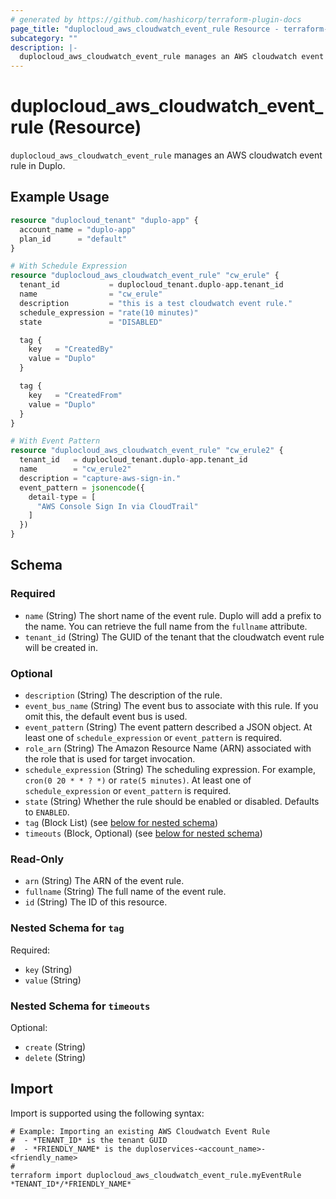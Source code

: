 ```yaml
---
# generated by https://github.com/hashicorp/terraform-plugin-docs
page_title: "duplocloud_aws_cloudwatch_event_rule Resource - terraform-provider-duplocloud"
subcategory: ""
description: |-
  duplocloud_aws_cloudwatch_event_rule manages an AWS cloudwatch event rule in Duplo.
---
```


# duplocloud_aws_cloudwatch_event_rule (Resource)

`duplocloud_aws_cloudwatch_event_rule` manages an AWS cloudwatch event rule in Duplo.

## Example Usage

```terraform
resource "duplocloud_tenant" "duplo-app" {
  account_name = "duplo-app"
  plan_id      = "default"
}

# With Schedule Expression
resource "duplocloud_aws_cloudwatch_event_rule" "cw_erule" {
  tenant_id           = duplocloud_tenant.duplo-app.tenant_id
  name                = "cw_erule"
  description         = "this is a test cloudwatch event rule."
  schedule_expression = "rate(10 minutes)"
  state               = "DISABLED"

  tag {
    key   = "CreatedBy"
    value = "Duplo"
  }

  tag {
    key   = "CreatedFrom"
    value = "Duplo"
  }
}

# With Event Pattern
resource "duplocloud_aws_cloudwatch_event_rule" "cw_erule2" {
  tenant_id   = duplocloud_tenant.duplo-app.tenant_id
  name        = "cw_erule2"
  description = "capture-aws-sign-in."
  event_pattern = jsonencode({
    detail-type = [
      "AWS Console Sign In via CloudTrail"
    ]
  })
}
```

<!-- schema generated by tfplugindocs -->
## Schema

### Required

- `name` (String) The short name of the event rule.  Duplo will add a prefix to the name.  You can retrieve the full name from the `fullname` attribute.
- `tenant_id` (String) The GUID of the tenant that the cloudwatch event rule will be created in.

### Optional

- `description` (String) The description of the rule.
- `event_bus_name` (String) The event bus to associate with this rule. If you omit this, the default event bus is used.
- `event_pattern` (String) The event pattern described a JSON object. At least one of `schedule_expression` or `event_pattern` is required.
- `role_arn` (String) The Amazon Resource Name (ARN) associated with the role that is used for target invocation.
- `schedule_expression` (String) The scheduling expression. For example, `cron(0 20 * * ? *)` or `rate(5 minutes)`. At least one of `schedule_expression` or `event_pattern` is required.
- `state` (String) Whether the rule should be enabled or disabled. Defaults to `ENABLED`.
- `tag` (Block List) (see [below for nested schema](#nestedblock--tag))
- `timeouts` (Block, Optional) (see [below for nested schema](#nestedblock--timeouts))

### Read-Only

- `arn` (String) The ARN of the event rule.
- `fullname` (String) The full name of the event rule.
- `id` (String) The ID of this resource.

<a id="nestedblock--tag"></a>
### Nested Schema for `tag`

Required:

- `key` (String)
- `value` (String)


<a id="nestedblock--timeouts"></a>
### Nested Schema for `timeouts`

Optional:

- `create` (String)
- `delete` (String)

## Import

Import is supported using the following syntax:

```shell
# Example: Importing an existing AWS Cloudwatch Event Rule
#  - *TENANT_ID* is the tenant GUID
#  - *FRIENDLY_NAME* is the duploservices-<account_name>-<friendly_name>
#
terraform import duplocloud_aws_cloudwatch_event_rule.myEventRule *TENANT_ID*/*FRIENDLY_NAME*
```
